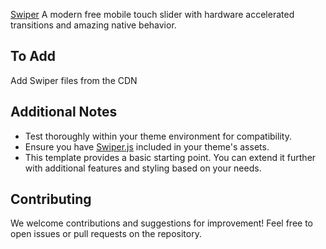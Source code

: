 [Swiper](https://swiperjs.com/) A modern free mobile touch slider with hardware accelerated transitions and amazing native behavior.

## To Add
Add Swiper files from the CDN

## Additional Notes

- Test thoroughly within your theme environment for compatibility.
- Ensure you have [Swiper.js](https://swiperjs.com/) included in your theme's assets.
- This template provides a basic starting point. You can extend it further with additional features and styling based on your needs.

## Contributing

We welcome contributions and suggestions for improvement! Feel free to open issues or pull requests on the repository.
